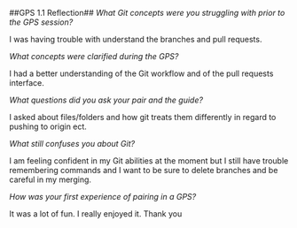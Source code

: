 ##GPS 1.1 Reflection##
*What Git concepts were you struggling with prior to the GPS session?*

I was having trouble with understand the branches and pull requests. 

*What concepts were clarified during the GPS?*

I had a better understanding of the Git workflow and of the pull requests interface. 

*What questions did you ask your pair and the guide?*

I asked about files/folders and how git treats them differently in regard to pushing to origin ect. 

*What still confuses you about Git?*

I am feeling confident in my Git abilities at the moment but I still have trouble remembering commands and I want to be sure to delete branches and be careful in my merging. 

*How was your first experience of pairing in a GPS?*

It was a lot of fun. I really enjoyed it. Thank you 
